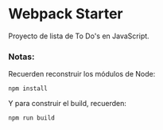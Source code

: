 # Webpack Starter

Proyecto de lista de To Do's en JavaScript.

### Notas:
Recuerden reconstruir los módulos de Node:

```
npm install
```

Y para construir el build, recuerden:
```
npm run build
```